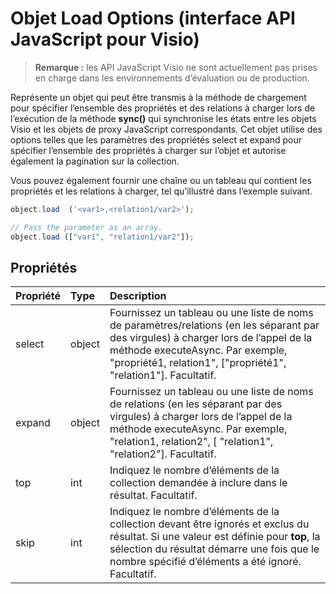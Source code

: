 # <a name="object-load-options-javascript-api-for-visio"></a>Objet Load Options (interface API JavaScript pour Visio)

>**Remarque :** les API JavaScript Visio ne sont actuellement pas prises en charge dans les environnements d’évaluation ou de production.

Représente un objet qui peut être transmis à la méthode de chargement pour spécifier l’ensemble des propriétés et des relations à charger lors de l’exécution de la méthode **sync()** qui synchronise les états entre les objets Visio et les objets de proxy JavaScript correspondants. Cet objet utilise des options telles que les paramètres des propriétés select et expand pour spécifier l’ensemble des propriétés à charger sur l’objet et autorise également la pagination sur la collection.

Vous pouvez également fournir une chaîne ou un tableau qui contient les propriétés et les relations à charger, tel qu’illustré dans l’exemple suivant.

```js
object.load  ('<var1>,<relation1/var2>');

// Pass the parameter as an array.
object.load (["var1", "relation1/var2"]);
```

## <a name="properties"></a>Propriétés

| Propriété | Type  | Description |
|:---------|:------|:------------|
|select    |object |Fournissez un tableau ou une liste de noms de paramètres/relations (en les séparant par des virgules) à charger lors de l’appel de la méthode executeAsync. Par exemple, "propriété1, relation1", ["propriété1", "relation1"]. Facultatif.|
|expand    |object |Fournissez un tableau ou une liste de noms de relations (en les séparant par des virgules) à charger lors de l’appel de la méthode executeAsync. Par exemple, "relation1, relation2", [ "relation1", "relation2"]. Facultatif.|
|top       |int    |Indiquez le nombre d’éléments de la collection demandée à inclure dans le résultat. Facultatif.|
|skip      |int    |Indiquez le nombre d’éléments de la collection devant être ignorés et exclus du résultat. Si une valeur est définie pour **top**, la sélection du résultat démarre une fois que le nombre spécifié d’éléments a été ignoré. Facultatif.|

